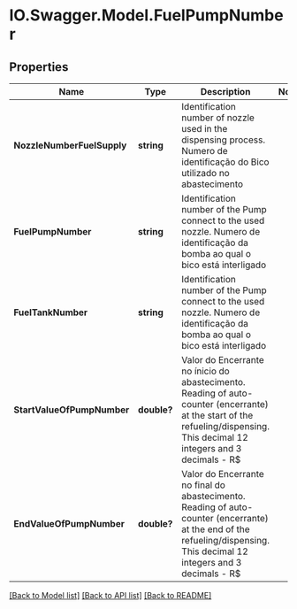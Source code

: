 # IO.Swagger.Model.FuelPumpNumber
## Properties

Name | Type | Description | Notes
------------ | ------------- | ------------- | -------------
**NozzleNumberFuelSupply** | **string** | Identification number of nozzle used in the dispensing process.   Numero de identificação do Bico utilizado no abastecimento  | 
**FuelPumpNumber** | **string** | Identification number of the Pump connect to the used nozzle.   Numero de identificação da bomba ao qual o bico está interligado  | 
**FuelTankNumber** | **string** | Identification number of the Pump connect to the used nozzle.   Numero de identificação da bomba ao qual o bico está interligado  | 
**StartValueOfPumpNumber** | **double?** | Valor do Encerrante no ínicio do abastecimento.  Reading of auto-counter (encerrante) at the start of the refueling/dispensing. This decimal 12 integers and 3 decimals - R$  | 
**EndValueOfPumpNumber** | **double?** | Valor do Encerrante no final do abastecimento.  Reading of auto-counter (encerrante) at the end of the refueling/dispensing. This decimal 12 integers and 3 decimals - R$  | 

[[Back to Model list]](../README.md#documentation-for-models) [[Back to API list]](../README.md#documentation-for-api-endpoints) [[Back to README]](../README.md)

